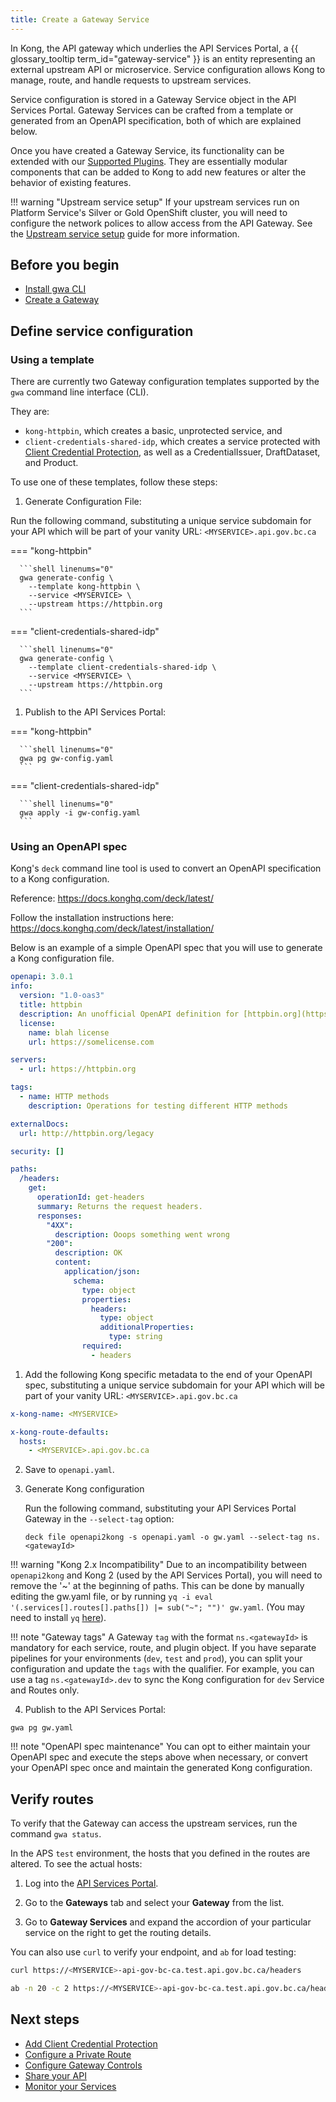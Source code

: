```yaml
---
title: Create a Gateway Service
---
```


<!-- overview -->

In Kong, the API gateway which underlies the API Services Portal, a
{{ glossary_tooltip term_id="gateway-service" }} is an entity representing an
external upstream API or microservice. Service configuration allows Kong to
manage, route, and handle requests to upstream services.

Service configuration is stored in a Gateway Service object in the API Services
Portal. Gateway Services can be crafted from a template or generated from an
OpenAPI specification, both of which are explained below.

Once you have created a Gateway Service, its functionality can be extended with
our [Supported Plugins](/reference/plugins/AVAILABLE-PLUGINS.md). They are
essentially modular components that can be added to Kong to add new features or
alter the behavior of existing features.

<!-- ## Declarative Configuration -->
<!-- this could be a good place to add in a general introduction to declarative 
syntax -->

!!! warning "Upstream service setup"
    If your upstream services run on Platform
    Service's Silver or Gold OpenShift cluster, you will need to
    configure the network polices to allow access from the API Gateway.
    See the [Upstream service setup](/how-to/upstream-services.md) guide for
    more information.

## Before you begin

- [Install gwa CLI](/how-to/gwa-install.md)
- [Create a Gateway](/reference/gwa-commands.md#gatewaycreate)

## Define service configuration

### Using a template

There are currently two Gateway configuration templates supported by the `gwa`
command line interface (CLI).

They are:

- `kong-httpbin`, which creates a basic, unprotected service, and
- `client-credentials-shared-idp`, which creates a service protected with
  [Client Credential Protection](/how-to/client-cred-flow.md), as well as a
  CredentialIssuer, DraftDataset, and Product.

To use one of these templates, follow these steps:

1. Generate Configuration File:

  Run the following command, substituting a unique service subdomain for your
  API which will be part of your vanity URL: `<MYSERVICE>.api.gov.bc.ca`

  === "kong-httpbin"

      ```shell linenums="0"
      gwa generate-config \
        --template kong-httpbin \
        --service <MYSERVICE> \
        --upstream https://httpbin.org
      ```

  === "client-credentials-shared-idp"

      ```shell linenums="0"
      gwa generate-config \
        --template client-credentials-shared-idp \
        --service <MYSERVICE> \
        --upstream https://httpbin.org
      ```

1. Publish to the API Services Portal:

  === "kong-httpbin"

      ```shell linenums="0"
      gwa pg gw-config.yaml
      ```
  === "client-credentials-shared-idp"

      ```shell linenums="0"
      gwa apply -i gw-config.yaml
      ```

### Using an OpenAPI spec

Kong's `deck` command line tool is used to convert an OpenAPI specification to a
Kong configuration.

Reference: <https://docs.konghq.com/deck/latest/>

Follow the installation instructions here: <https://docs.konghq.com/deck/latest/installation/>

Below is an example of a simple OpenAPI spec that you will use to generate a
Kong configuration file.

```yaml
openapi: 3.0.1
info:
  version: "1.0-oas3"
  title: httpbin
  description: An unofficial OpenAPI definition for [httpbin.org](https://httpbin.org).
  license:
    name: blah license
    url: https://somelicense.com

servers:
  - url: https://httpbin.org

tags:
  - name: HTTP methods
    description: Operations for testing different HTTP methods

externalDocs:
  url: http://httpbin.org/legacy

security: []

paths:
  /headers:
    get:
      operationId: get-headers
      summary: Returns the request headers.
      responses:
        "4XX":
          description: Ooops something went wrong
        "200":
          description: OK
          content:
            application/json:
              schema:
                type: object
                properties:
                  headers:
                    type: object
                    additionalProperties:
                      type: string
                required:
                  - headers
```

1. Add the following Kong specific metadata to the end of your OpenAPI spec,
substituting a unique service subdomain for your API which will be part of your
vanity URL: `<MYSERVICE>.api.gov.bc.ca`

  ```yaml
  x-kong-name: <MYSERVICE>

  x-kong-route-defaults:
    hosts:
      - <MYSERVICE>.api.gov.bc.ca
  ```

2. Save to `openapi.yaml`.

3. Generate Kong configuration

    Run the following command, substituting your API Services Portal Gateway in
    the `--select-tag` option:

    ```shell linenums="0"
    deck file openapi2kong -s openapi.yaml -o gw.yaml --select-tag ns.<gatewayId>
    ```

  !!! warning "Kong 2.x Incompatibility"
      Due to an incompatibility between `openapi2kong` and Kong 2 (used by the
      API Services Portal), you will need to remove the '~' at the beginning of
      paths. This can be done by manually editing the gw.yaml file, or by
      running `yq -i eval '(.services[].routes[].paths[]) |= sub("~"; "")' gw.yaml`.
      (You may need to install `yq` [here](https://github.com/mikefarah/yq/#install)).

  !!! note "Gateway tags"
      A Gateway `tag` with the format `ns.<gatewayId>` is mandatory for each
      service, route, and plugin object. If you have separate pipelines for your
      environments (`dev`, `test` and `prod`), you can split your configuration and
      update the `tags` with the qualifier. For example, you can use a tag
      `ns.<gatewayId>.dev` to sync the Kong configuration for `dev` Service and
      Routes only.

4. Publish to the API Services Portal:

  ```shell linenums="0"
  gwa pg gw.yaml
  ```

!!! note "OpenAPI spec maintenance"
    You can opt to either maintain your OpenAPI spec and execute the steps above
    when necessary, or convert your OpenAPI spec once and maintain the generated
    Kong configuration.

## Verify routes

To verify that the Gateway can access the upstream services, run the command
`gwa status`.

In the APS `test` environment, the hosts that you defined in the routes are
altered. To see the actual hosts:

1. Log into the [API Services Portal](https://api-gov-bc-ca.test.api.gov.bc.ca/).

2. Go to the **Gateways** tab and select your **Gateway** from the list.

3. Go to **Gateway Services** and expand the accordion of your particular
   service on the right to get the routing details.

You can also use `curl` to verify your endpoint, and `ab` for load testing:

```bash
curl https://<MYSERVICE>-api-gov-bc-ca.test.api.gov.bc.ca/headers

ab -n 20 -c 2 https://<MYSERVICE>-api-gov-bc-ca.test.api.gov.bc.ca/headers

```

## Next steps

- [Add Client Credential Protection](/how-to/client-cred-flow.md)
- [Configure a Private Route](/how-to/private-route.md)
- [Configure Gateway Controls](/how-to/COMMON-CONFIG.md)
- [Share your API](/how-to/api-discovery.md)
- [Monitor your Services](/how-to/monitoring.md)
